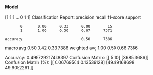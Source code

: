 #### Model
[1 1 1 ... 0 1 1]
Classification Report:
              precision    recall  f1-score   support

           0       0.00      0.33      0.00        15
           1       1.00      0.50      0.67      7371

    accuracy                           0.50      7386
   macro avg       0.50      0.42      0.33      7386
weighted avg       1.00      0.50      0.66      7386

Accuracy: 0.499729217438397
Confusion Matrix:
[[   5   10]
 [3685 3686]]
Confusion Matrix (%):
[[ 0.06769564  0.13539128]
 [49.89168698 49.9052261 ]]
